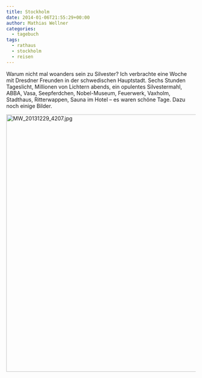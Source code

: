 ```yaml
---
title: Stockholm
date: 2014-01-06T21:55:29+00:00
author: Mathias Wellner
categories:
  - tagebuch
tags:
  - rathaus
  - stockholm
  - reisen
---
```

Warum nicht mal woanders sein zu Silvester? Ich verbrachte eine Woche mit Dresdner Freunden in der schwedischen Hauptstadt. Sechs Stunden Tageslicht, Millionen von Lichtern abends, ein opulentes Silvestermahl, ABBA, Vasa, Seepferdchen, Nobel-Museum, Feuerwerk, Vaxholm, Stadthaus, Ritterwappen, Sauna im Hotel &#8211; es waren schöne Tage. Dazu noch einige Bilder.

<a data-flickr-embed="true" data-context="true"  href="https://www.flickr.com/photos/mwellner/11786868776/" title="MW_20131229_4207.jpg"><img src="https://c1.staticflickr.com/8/7351/11786868776_72822ae980_b.jpg" width="1024" height="683" alt="MW_20131229_4207.jpg"></a><script async src="//embedr.flickr.com/assets/client-code.js" charset="utf-8"></script>
